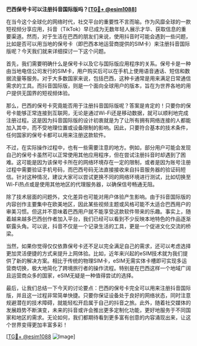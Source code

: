 **巴西保号卡可以注册抖音国际版吗？[[TG💪+ @esim1088](https://t.me/s/esim1088)]**

在当今这个全球化的网络时代，社交平台的重要性不言而喻。作为风靡全球的一款短视频分享应用，抖音（TikTok）早已成为无数年轻人展示才华、获取信息的重要渠道。然而，对于生活在巴西的朋友们来说，使用抖音时可能会遇到一些问题，比如是否可以用当地的保号卡（即巴西本地运营商提供的SIM卡）来注册抖音国际版呢？今天我们就来详细探讨一下这个问题。

首先，我们需要明确什么是保号卡以及它与国际版应用程序的关系。保号卡是一种由当地电信公司发行的SIM卡，用户购买后可以在手机上使用语音通话、短信和数据流量等服务。对于大多数国家来说，包括巴西，这种卡通常是用来满足日常通信需求的工具。而抖音国际版，则是一个面向全球用户的版本，旨在为世界各地的用户提供无国界的短视频体验。

那么，巴西的保号卡究竟能否用于注册抖音国际版呢？答案是肯定的！只要你的保号卡能够正常连接到互联网，无论是通过Wi-Fi还是移动数据，就可以顺利地完成注册过程。这是因为抖音国际版的设计初衷就是为了让所有拥有网络连接的人都能加入其中，而不受地理位置或设备限制的影响。因此，只要符合基本的技术条件，任何国家的保号卡都可以用来注册这款软件。

不过，在实际操作过程中，也有一些需要注意的地方。例如，部分用户可能会发现自己的保号卡虽然可以正常使用其他应用程序，但在尝试注册抖音时却遇到了困难。这可能是因为该保号卡所在的网络环境存在一定的限制，或者是因为账号注册过程中需要验证手机号码，而巴西号码无法直接接收来自抖音服务器的验证码短信。针对这种情况，建议大家可以尝试更换不同的网络环境进行测试，比如切换至Wi-Fi热点或是使用其他地区的代理服务器，以确保信号畅通无阻。

除了技术层面的问题外，文化差异也可能对用户体验产生影响。由于抖音国际版的内容创作主要集中在欧美地区，因此某些视频主题或风格可能不太适合巴西用户的审美习惯。但这并不意味着巴西用户就不能享受这款软件带来的乐趣。事实上，随着越来越多巴西创作者加入平台，我们已经可以看到不少反映本地特色的作品逐渐崭露头角。可以说，抖音不仅是一个记录生活的工具，更是一个促进文化交流的桥梁。

当然，如果你觉得仅仅依靠保号卡还不足以完全满足自己的需求，还可以考虑选择更加灵活便捷的方式来提升上网体验。比如，近年来兴起的eSIM技术就为我们提供了新的解决方案。相比于传统的物理SIM卡，eSIM无需实体卡槽即可实现多运营商切换，极大地简化了跨境旅行者的操作流程。特别是在巴西这样一个地域广阔且运营商众多的国家，eSIM无疑是一种值得尝试的选择。

最后，让我们总结一下今天的讨论要点：巴西的保号卡完全可以用来注册抖音国际版，并且这一过程非常简单快捷。只要你保证设备处于良好的网络状态，同时注意规避潜在的技术障碍，就能轻松开启属于自己的抖音之旅。此外，随着社交媒体的发展趋势不断演变，未来的抖音或许会推出更多定制化功能，更好地服务于不同国家和地区的需求。无论如何，我们都期待看到更多富有创意的内容涌现出来，让这个世界变得更加丰富多彩！

[[TG💪+ @esim1088](https://t.me/s/esim1088) ![Image](https://i.postimg.cc/4NQfJmqS/Snipaste-2025-05-13-00-14-12.png)]